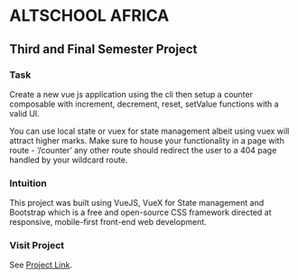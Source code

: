 # ALTSCHOOL AFRICA

## Third and Final Semester Project

### Task

Create a new vue js application using the cli then setup a counter composable with increment, decrement, reset, setValue functions with a valid UI.

You can use local state or vuex for state management albeit using vuex will attract higher marks. Make sure to house your functionality in a page with route - ‘/counter’ any other route should redirect the user to a 404 page handled by your wildcard route.


### Intuition

This project was built using VueJS, VueX for State management and
Bootstrap which is a free and open-source CSS framework directed at
responsive, mobile-first front-end web development.


### Visit Project
See [Project Link](https://counter-app10.netlify.app/).
